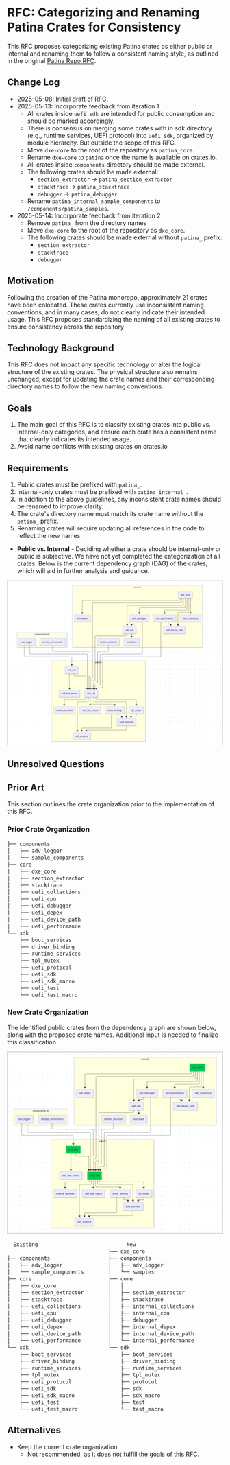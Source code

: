 # RFC: Categorizing and Renaming Patina Crates for Consistency

This RFC proposes categorizing existing Patina crates as either public or
internal and renaming them to follow a consistent naming style, as outlined in
the original [Patina Repo
RFC](https://github.com/OpenDevicePartnership/patina/blob/main/docs/src/rfc/text/0006-patina-repo.md#requirements).

## Change Log

- 2025-05-08: Initial draft of RFC.
- 2025-05-13: Incorporate feedback from iteration 1
  - All crates inside `uefi_sdk` are intended for public consumption and should
    be marked accordingly.
  - There is consensus on merging some crates with in sdk directory (e.g.,
    runtime services, UEFI protocol) into `uefi_sdk`, organized by module
    hierarchy. But outside the scope of this RFC.
  - Move `dxe-core` to the root of the repository as `patina_core`.
  - Rename `dxe-core` to `patina` once the name is available on crates.io.
  - All crates inside `components` directory should be made external.
  - The following crates should be made external:
    - `section_extractor`  -> `patina_section_extractor`
    - `stacktrace`         -> `patina_stacktrace`
    - `debugger`           -> `patina_debugger`
  - Rename `patina_internal_sample_components` to `/components/patina_samples`.
- 2025-05-14: Incorporate feedback from iteration 2
  - Remove `patina_` from the directory names
  - Move `dxe-core` to the root of the repository as `dxe_core`.
  - The following crates should be made external without `patina_` prefix:
    - `section_extractor`
    - `stacktrace`
    - `debugger`

## Motivation

Following the creation of the Patina monorepo, approximately 21 crates have been
colocated. These crates currently use inconsistent naming conventions, and in
many cases, do not clearly indicate their intended usage. This RFC proposes
standardizing the naming of all existing crates to ensure consistency across the
repository

## Technology Background

This RFC does not impact any specific technology or alter the logical structure
of the existing crates. The physical structure also remains unchanged, except
for updating the crate names and their corresponding directory names to follow
the new naming conventions.

## Goals

1. The main goal of this RFC is to classify existing crates into public vs.
   internal-only categories, and ensure each crate has a consistent name that
   clearly indicates its intended usage.
2. Avoid name conflicts with existing crates on crates.io

## Requirements

1. Public crates must be prefixed with `patina_`.
2. Internal-only crates must be prefixed with `patina_internal_`.
3. In addition to the above guidelines, any inconsistent crate names should be
   renamed to improve clarity.
4. The crate's directory name must match its crate name without the `patina_` prefix.
5. Renaming crates will require updating all references in the code to reflect the new names.

- **Public vs. Internal** - Deciding whether a crate should be internal-only or
public is subjective. We have not yet completed the categorization of all
crates. Below is the current dependency graph (DAG) of the crates, which will
aid in further analysis and guidance.

![Patina crate dependencies](0000-patina-crates-naming-and-categorization/patina_crate_dependencies.png)

## Unresolved Questions

## Prior Art

This section outlines the crate organization prior to the implementation of this
RFC.

### Prior Crate Organization

```text
├── components
│   ├── adv_logger
│   └── sample_components
├── core
│   ├── dxe_core
│   ├── section_extractor
│   ├── stacktrace
│   ├── uefi_collections
│   ├── uefi_cpu
│   ├── uefi_debugger
│   ├── uefi_depex
│   ├── uefi_device_path
│   └── uefi_performance
└── sdk
    ├── boot_services
    ├── driver_binding
    ├── runtime_services
    ├── tpl_mutex
    ├── uefi_protocol
    ├── uefi_sdk
    ├── uefi_sdk_macro
    ├── uefi_test
    └── uefi_test_macro
```

### New Crate Organization

The identified public crates from the dependency graph are shown below, along
with the proposed crate names. Additional input is needed to finalize this
classification.

![Patina public crates](0000-patina-crates-naming-and-categorization/patina_public_crates.png)

```text
  Existing                             New
                                 ├── dxe_core
├── components                   ├── components
│   ├── adv_logger               │   ├── adv_logger
│   └── sample_components        │   └── samples
├── core                         ├── core
│   ├── dxe_core                 │   │
│   ├── section_extractor        │   ├── section_extractor
│   ├── stacktrace               │   ├── stacktrace
│   ├── uefi_collections         │   ├── internal_collections
│   ├── uefi_cpu                 │   ├── internal_cpu
│   ├── uefi_debugger            │   ├── debugger
│   ├── uefi_depex               │   ├── internal_depex
│   ├── uefi_device_path         │   ├── internal_device_path
│   └── uefi_performance         │   └── internal_performance
└── sdk                          └── sdk
    ├── boot_services                ├── boot_services
    ├── driver_binding               ├── driver_binding
    ├── runtime_services             ├── runtime_services
    ├── tpl_mutex                    ├── tpl_mutex
    ├── uefi_protocol                ├── protocol
    ├── uefi_sdk                     ├── sdk
    ├── uefi_sdk_macro               ├── sdk_macro
    ├── uefi_test                    ├── test
    └── uefi_test_macro              └── test_macro
```

## Alternatives

- Keep the current crate organization.
  - Not recommended, as it does not fulfill the goals of this RFC.
